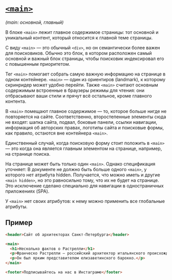 # [`<main>`](../index.md)

_(main: основной, главный)_

В блоке `<main>` лежит главное содержимое страницы: тот основной и уникальный контент, который относится к главной теме страницы.

С виду `<main>` — это обычный `<div>`, но он семантически более важен для поисковиков. Обычно это блок, в котором расположен самый основной и важный блок страницы, чтобы поисковик индексировал его с повышенным приоритетом.

Тег `<main>` помогает собрать самую важную информацию на странице в одном контейнере. `<main>` — один из ориентиров (landmark), к которому скринридер может удобно перейти. Также `<main>` считают основным содержимым встроенные в браузеры режимы для чтения: они отбрасывают ваши стили и прячут всё остальное, кроме главного контента.

В `<main>` помещают главное содержимое — то, которое больше нигде не повторяется на сайте. Соответственно, второстепенные элементы сюда не входят: шапка сайта, подвал, боковые панели, ссылки навигации, информация об авторских правах, логотипы сайта и поисковые формы, как правило, остаются вне контейнера `<main>`.

Единственный случай, когда поисковую форму стоит положить в `<main>` — это когда она является главным элементом на странице, например, на странице поиска.

На странице может быть только один `<main>`. Однако спецификация уточняет: В документе не должно быть больше одного `<main>`, у которого нет атрибута hidden. Получается, что можно иметь и другие `<main hidden>`, но это равносильно тому, что их не будет на странице. Это исключение сделано специально для навигации в одностраничных приложениях (SPA).

У `<main>` нет своих атрибутов: к нему можно применить все глобальные атрибуты.

## Пример

```html
<header>Сайт об архитекторах Санкт-Петербурга</header>

<main>
  <h1>Несколько фактов о Растрелли</h1>
  <p>Франческо Растрелли — российский архитектор итальянского происхождения.</p>
  <p>Он был ярким представителем елизаветинского барокко.</p>
</main>

<footer>Подписывайтесь на нас в Инстаграме</footer>
```
